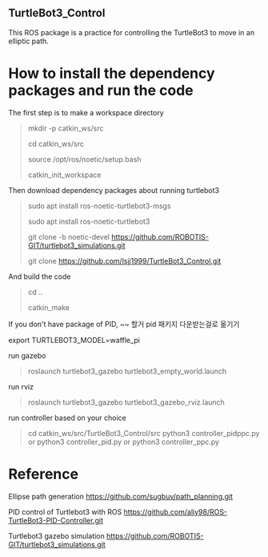 ## TurtleBot3_Control
This ROS package is a practice for controlling the TurtleBot3 to move in an elliptic path.


# How to install the dependency packages and run the code
The first step is to make a workspace directory 
> mkdir -p catkin_ws/src 
> 
> cd catkin_ws/src
>
> source /opt/ros/noetic/setup.bash
>
> catkin_init_workspace
>

Then download dependency packages about running turtlebot3
> sudo apt install ros-noetic-turtlebot3-msgs
> 
> sudo apt install ros-noetic-turtlebot3
>
> git clone -b noetic-devel https://github.com/ROBOTIS-GIT/turtlebot3_simulations.git
>
> git clone https://github.com/lsjj1999/TurtleBot3_Control.git

And build the code
> cd ..
>
> catkin_make

If you don't have package of PID, ~~
할거
pid 패키지 다운받는걸로 옮기기


export TURTLEBOT3_MODEL=waffle_pi

run gazebo
> roslaunch turtlebot3_gazebo turtlebot3_empty_world.launch

run rviz
> roslaunch turtlebot3_gazebo turtlebot3_gazebo_rviz.launch

run controller based on your choice
> cd catkin_ws/src/TurtleBot3_Control/src
> python3 controller_pidppc.py
or
> python3 controller_pid.py
or
> python3 controller_ppc.py



# Reference
Ellipse path generation
https://github.com/sugbuv/path_planning.git

PID control of Turtlebot3 with ROS
https://github.com/aliy98/ROS-TurtleBot3-PID-Controller.git

Turtlebot3 gazebo simulation
https://github.com/ROBOTIS-GIT/turtlebot3_simulations.git
